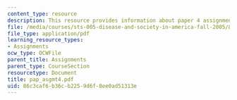 ```yaml
---
content_type: resource
description: This resource provides information about paper 4 assignments.
file: /media/courses/sts-005-disease-and-society-in-america-fall-2005/86c3caf6b36cb2259d6f8ee0ad51313e_pap_asgmt4.pdf
file_type: application/pdf
learning_resource_types:
- Assignments
ocw_type: OCWFile
parent_title: Assignments
parent_type: CourseSection
resourcetype: Document
title: pap_asgmt4.pdf
uid: 86c3caf6-b36c-b225-9d6f-8ee0ad51313e
---
```

